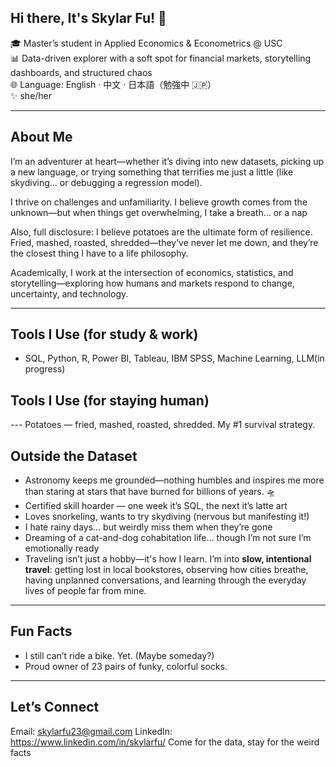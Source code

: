 ## Hi there, It's Skylar Fu! 👋

🎓 Master’s student in Applied Economics & Econometrics @ USC  
📊 Data-driven explorer with a soft spot for financial markets, storytelling dashboards, and structured chaos  
🌐 Language: English · 中文 · 日本語（勉強中 🇯🇵）  
✨ she/her  

---

## About Me

I’m an adventurer at heart—whether it’s diving into new datasets, picking up a new language, or trying something that terrifies me just a little (like skydiving... or debugging a regression model).  

I thrive on challenges and unfamiliarity. I believe growth comes from the unknown—but when things get overwhelming, I take a breath… or a nap

Also, full disclosure: I believe potatoes are the ultimate form of resilience.  
Fried, mashed, roasted, shredded—they’ve never let me down, and they’re the closest thing I have to a life philosophy.  

Academically, I work at the intersection of economics, statistics, and storytelling—exploring how humans and markets respond to change, uncertainty, and technology.

---

## Tools I Use (for study & work) 
- SQL, Python, R, Power BI, Tableau, IBM SPSS, Machine Learning, LLM(in progress)


## Tools I Use (for staying human)
--- Potatoes — fried, mashed, roasted, shredded. My #1 survival strategy.  


## Outside the Dataset

- Astronomy keeps me grounded—nothing humbles and inspires me more than staring at stars that have burned for billions of years. 🛸  
- Certified skill hoarder — one week it’s SQL, the next it’s latte art  
- Loves snorkeling, wants to try skydiving (nervous but manifesting it!) 
- I hate rainy days... but weirdly miss them when they’re gone 
- Dreaming of a cat-and-dog cohabitation life… though I’m not sure I’m emotionally ready 
- Traveling isn’t just a hobby—it's how I learn. I’m into **slow, intentional travel**: getting lost in local bookstores, observing how cities breathe, having unplanned conversations, and learning through the everyday lives of people far from mine.

---

## Fun Facts

- I still can’t ride a bike. Yet. (Maybe someday?)   
- Proud owner of 23 pairs of funky, colorful socks.  

---

## Let’s Connect

Email: skylarfu23@gmail.com 
LinkedIn: https://www.linkedin.com/in/skylarfu/
Come for the data, stay for the weird facts

